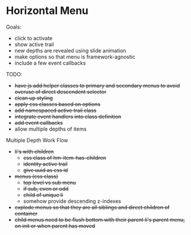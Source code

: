 Horizontal Menu
===============

Goals:
* click to activate
* show active trail
* new depths are revealed using slide animation
* make options so that menu is framework-agnostic
* include a few event callbacks

TODO:
* ~~have js add helper classes to primary and secondary menus to avoid overuse of direct descendent selector~~
* ~~clean up styling~~
* ~~apply css classes based on options~~
* ~~add namespaced active trail class~~
* ~~integrate event handlers into class definition~~
* ~~add event callbacks~~
* allow multiple depths of items

Multiple Depth Work Flow
* ~~li's with children~~
  * ~~css class of hm-item-has-children~~
  * ~~identity active trail~~
  * ~~give uuid as css id~~
* ~~menus (css class)~~
  * ~~top level vs sub menu~~
  * ~~if sub, even or odd~~
  * ~~child of unique li~~
  * somehow provide descending z-indexes
* ~~explode menus so that they are all siblings and direct children of container~~
* ~~child menus need to be flush bottom with their parent li's parent menu, on init or when parent has moved~~

